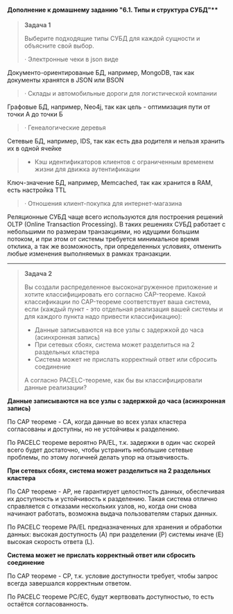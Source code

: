 #### Дополнение к домашнему заданию "6.1. Типы и структура СУБД"**

> **Задача 1**
>
> Выберите подходящие типы СУБД для каждой сущности и объясните свой выбор.
>
> ·     Электронные чеки в json виде

Документо-ориентированые БД, например, MongoDB, так как документы  хранятся в JSON или BSON

> ·     Склады и автомобильные дороги для логистической компании

Графовые БД, например, Neo4j, так как цель - оптимизация пути от точки А до точки Б

> ·     Генеалогические деревья

Сетевые БД, например, IDS, так как есть два родителя и нельзя хранить их в одной ячейке

> - Кэш идентификаторов клиентов с     ограниченным временем жизни для движка аутентификации

Ключ-значение БД, например, Memcached, так как хранится в RAM, есть настройка TTL

> ·     Отношения клиент-покупка для интернет-магазина

Реляционные СУБД чаще всего используются для построения решений OLTP (Online Transaction Processing). В таких решениях СУБД работает с небольшими по размерам транзакциями, но идущими большим потоком, и при этом от системы требуется минимальное время отклика, а так же возможность, при определенных условиях, отменить любые изменения выполняемых в рамках транзакции.

---------

> **Задача 2**
>
> Вы создали распределенное высоконагруженное приложение и хотите классифицировать его согласно CAP-теореме. Какой классификации по CAP-теореме соответствует ваша система, если (каждый пункт - это отдельная реализация вашей системы и для каждого пункта надо привести классификацию):
>
> - Данные записываются на все узлы     с задержкой до часа (асинхронная запись)
> - При сетевых сбоях, система     может разделиться на 2 раздельных кластера
> - Система может не прислать     корректный ответ или сбросить соединение
>
> А согласно PACELC-теореме, как бы вы классифицировали данные реализации?

**Данные записываются на все узлы с задержкой до часа (асинхронная запись)**

По CAP теореме - CA, когда данные во всех узлах кластера согласованы и доступны, но не устойчивы к разделению. 

По PACELC теореме вероятно PA/EL, т.к. задержки в один час скорей всего будет достаточно, чтобы устранить небольшие сетевые проблемы, по этому логичней делать упор на отзывчивость.

**При сетевых сбоях, система может разделиться на 2 раздельных кластера**

По CAP теореме - AP, не гарантирует целостность данных, обеспечивая их доступность и устойчивость к разделению. Такая система отлично справляется с отказами нескольких узлов, но, когда они снова начинают работать, возможна выдача пользователям старых данных. 

По PACELC теореме PA/EL предназначенных для хранения и обработки данных: высокая доступность (A) при разделении (P) системы иначе (E) высокая скорость ответа (L).

**Система может не прислать корректный ответ или сбросить соединение**

По CAP теореме - CP, т.к. условие доступности требует, чтобы запрос всегда завершался корректным ответом. 

По PACELC теореме PC/EC, будут жертвовать доступностью, то есть остаётся согласованность.

